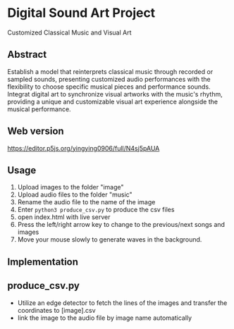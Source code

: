# Digital Sound Art Project
Customized Classical Music and Visual Art

## Abstract
Establish a model that reinterprets classical music through recorded or sampled sounds, presenting customized audio performances with the flexibility to choose specific musical pieces and performance sounds. Integrat digital art to synchronize visual artworks with the music's rhythm, providing a unique and customizable visual art experience alongside the musical performance.

## Web version

https://editor.p5js.org/yingying0906/full/N4sj5pAUA

## Usage

1. Upload images to the folder "image"
2. Upload audio files to the folder "music"
3. Rename the audio file to the name of the image
4. Enter `python3 produce_csv.py` to produce the csv files
5. open index.html with live server
6. Press the left/right arrow key to change to the previous/next songs and images
7. Move your mouse slowly to generate waves in the background.

## Implementation

## produce_csv.py

- Utilize an edge detector to fetch the lines of the images and transfer the coordinates to [image].csv
- link the image to the audio file by image name automatically
